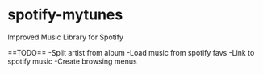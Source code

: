 spotify-mytunes
===============

Improved Music Library for Spotify

==TODO==
-Split artist from album
-Load music from spotify favs
-Link to spotify music
-Create browsing menus
